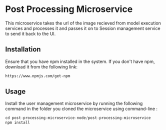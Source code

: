 # Post Processing Microservice

This microservice takes the url of the image recieved from model execution services and processes it and passes it on to Session management service to send it back to the UI.

## Installation

Ensure that you have npm installed in the system. If you don't have npm, download it from the following link:

```bash
https://www.npmjs.com/get-npm
```

## Usage

Install the user management microservice by running the following command in the folder you cloned the microservice using command-line : 

```python
cd post-processing-microservice-node/post-processing-microservice
npm install
```
